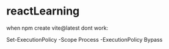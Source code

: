 # reactLearning

when npm create vite@latest dont work:

Set-ExecutionPolicy -Scope Process -ExecutionPolicy Bypass
